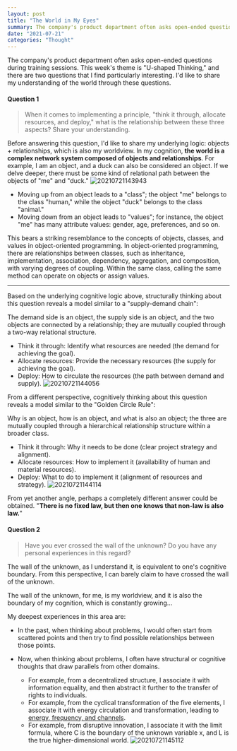 ```yaml
---
layout: post
title: "The World in My Eyes"
summary: The company's product department often asks open-ended questions during training sessions. This week's theme is "U-shaped Thinking," and there are two questions that I find particularly interesting. I'd like to share my understanding of the world through these questions.
date: "2021-07-21"
categories: "Thought"
---
```


The company's product department often asks open-ended questions during training sessions. This week's theme is "U-shaped Thinking," and there are two questions that I find particularly interesting. I'd like to share my understanding of the world through these questions.

#### Question 1

> When it comes to implementing a principle, "think it through, allocate resources, and deploy," what is the relationship between these three aspects? Share your understanding.

Before answering this question, I'd like to share my underlying logic: objects + relationships, which is also my worldview. In my cognition, **the world is a complex network system composed of objects and relationships**. For example, I am an object, and a duck can also be considered an object. If we delve deeper, there must be some kind of relational path between the objects of "me" and "duck."
![20210721143943](https://chilohdata.s3.bitiful.net/blog/20210721143943.png "20210721143943")

- Moving up from an object leads to a "class"; the object "me" belongs to the class "human," while the object "duck" belongs to the class "animal."
- Moving down from an object leads to "values"; for instance, the object "me" has many attribute values: gender, age, preferences, and so on.

This bears a striking resemblance to the concepts of objects, classes, and values in object-oriented programming. In object-oriented programming, there are relationships between classes, such as inheritance, implementation, association, dependency, aggregation, and composition, with varying degrees of coupling. Within the same class, calling the same method can operate on objects or assign values.

* * *

Based on the underlying cognitive logic above, structurally thinking about this question reveals a model similar to a "supply-demand chain":

The demand side is an object, the supply side is an object, and the two objects are connected by a relationship; they are mutually coupled through a two-way relational structure.

- Think it through: Identify what resources are needed (the demand for achieving the goal).
- Allocate resources: Provide the necessary resources (the supply for achieving the goal).
- Deploy: How to circulate the resources (the path between demand and supply).
    ![20210721144056](https://chilohdata.s3.bitiful.net/blog/20210721144056.png "20210721144056")

From a different perspective, cognitively thinking about this question reveals a model similar to the "Golden Circle Rule":

Why is an object, how is an object, and what is also an object; the three are mutually coupled through a hierarchical relationship structure within a broader class.

- Think it through: Why it needs to be done (clear project strategy and alignment).
- Allocate resources: How to implement it (availability of human and material resources).
- Deploy: What to do to implement it (alignment of resources and strategy).
    ![20210721144114](https://chilohdata.s3.bitiful.net/blog/20210721144114.png "20210721144114")

From yet another angle, perhaps a completely different answer could be obtained. "**There is no fixed law, but then one knows that non-law is also law.**"

#### Question 2

> Have you ever crossed the wall of the unknown? Do you have any personal experiences in this regard?

The wall of the unknown, as I understand it, is equivalent to one's cognitive boundary. From this perspective, I can barely claim to have crossed the wall of the unknown.

The wall of the unknown, for me, is my worldview, and it is also the boundary of my cognition, which is constantly growing...

My deepest experiences in this area are:

- In the past, when thinking about problems, I would often start from scattered points and then try to find possible relationships between those points.
- Now, when thinking about problems, I often have structural or cognitive thoughts that draw parallels from other domains.
    
    - For example, from a decentralized structure, I associate it with information equality, and then abstract it further to the transfer of rights to individuals.
    - For example, from the cyclical transformation of the five elements, I associate it with energy circulation and transformation, leading to [energy, frequency, and channels](https://blog.chiloh.com/2021-05-18/energy-world.html).
    - For example, from disruptive innovation, I associate it with the limit formula, where C is the boundary of the unknown variable x, and L is the true higher-dimensional world.
        ![20210721145112](https://chilohdata.s3.bitiful.net/blog/20210721145112.png "20210721145112")
